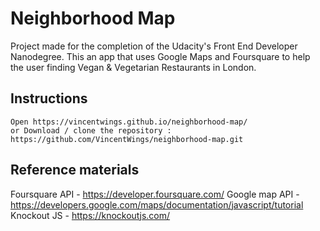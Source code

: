 # Neighborhood Map
Project made for the completion of the Udacity's Front End Developer Nanodegree.
This an app that uses Google Maps and Foursquare to help the user finding Vegan & Vegetarian Restaurants in London.

## Instructions
```
Open https://vincentwings.github.io/neighborhood-map/
or Download / clone the repository :
https://github.com/VincentWings/neighborhood-map.git
```

## Reference materials
Foursquare API - https://developer.foursquare.com/
Google map API - https://developers.google.com/maps/documentation/javascript/tutorial
Knockout JS - https://knockoutjs.com/


